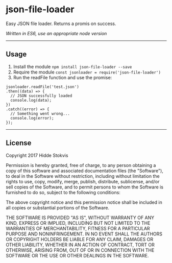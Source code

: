 # json-file-loader

Easy JSON file loader. Returns a promis on success.

_Written in ES6, use an appropriate node version_

---

## Usage

1. Install the module ```npm install json-file-loader --save```
2. Require the module ```const jsonloader = require('json-file-loader')```
3. Run the readFile function and use the promise:
```
jsonloader.readFile('test.json')
.then((data) => {
  // JSON successfully loaded
  console.log(data);
})
.catch((error) => {
  // Something went wrong...
  console.log(error);
});
```

---

## License

Copyright 2017 Hidde Stokvis

Permission is hereby granted, free of charge, to any person obtaining a copy of this software and associated documentation files (the "Software"), to deal in the Software without restriction, including without limitation the rights to use, copy, modify, merge, publish, distribute, sublicense, and/or sell copies of the Software, and to permit persons to whom the Software is furnished to do so, subject to the following conditions:

The above copyright notice and this permission notice shall be included in all copies or substantial portions of the Software.

THE SOFTWARE IS PROVIDED "AS IS", WITHOUT WARRANTY OF ANY KIND, EXPRESS OR IMPLIED, INCLUDING BUT NOT LIMITED TO THE WARRANTIES OF MERCHANTABILITY, FITNESS FOR A PARTICULAR PURPOSE AND NONINFRINGEMENT. IN NO EVENT SHALL THE AUTHORS OR COPYRIGHT HOLDERS BE LIABLE FOR ANY CLAIM, DAMAGES OR OTHER LIABILITY, WHETHER IN AN ACTION OF CONTRACT, TORT OR OTHERWISE, ARISING FROM, OUT OF OR IN CONNECTION WITH THE SOFTWARE OR THE USE OR OTHER DEALINGS IN THE SOFTWARE.
